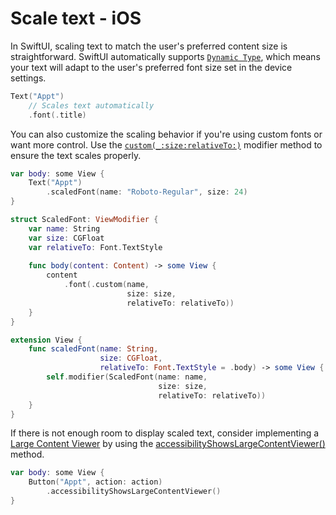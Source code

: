 # Scale text - iOS

In SwiftUI, scaling text to match the user's preferred content size is straightforward. SwiftUI automatically supports [`Dynamic Type`](https://developer.apple.com/documentation/swiftui/dynamictypesize), which means your text will adapt to the user's preferred font size set in the device settings.

```swift
Text("Appt")
    // Scales text automatically
    .font(.title)
```

You can also customize the scaling behavior if you're using custom fonts or want more control. Use the [`custom(_:size:relativeTo:)`](https://developer.apple.com/documentation/swiftui/font/custom(_:size:relativeto:)) modifier method to ensure the text scales properly.

```swift
var body: some View {
    Text("Appt")
        .scaledFont(name: "Roboto-Regular", size: 24)
}

struct ScaledFont: ViewModifier {
    var name: String
    var size: CGFloat
    var relativeTo: Font.TextStyle
    
    func body(content: Content) -> some View {
        content
            .font(.custom(name,
                          size: size,
                          relativeTo: relativeTo))
    }
}

extension View {
    func scaledFont(name: String,
                    size: CGFloat,
                    relativeTo: Font.TextStyle = .body) -> some View {
        self.modifier(ScaledFont(name: name,
                                 size: size,
                                 relativeTo: relativeTo))
    }
}
```

If there is not enough room to display scaled text, consider implementing a [Large Content Viewer](https://developer.apple.com/videos/play/wwdc2019/261/) by using the [accessibilityShowsLargeContentViewer()](https://developer.apple.com/documentation/swiftui/view/accessibilityshowslargecontentviewer()) method.

```swift
var body: some View {
    Button("Appt", action: action)
        .accessibilityShowsLargeContentViewer()
}
```
